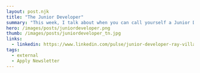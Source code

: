 ```yaml
---
layout: post.njk
title: "The Junior Developer"
summary: "This week, I talk about when you can call yourself a Junior Developer, which I really struggled with how to answer. Plus I just finished the largest course I do, you get to see one of my two favorite games and a peek at my ridiculously complicated video setup."
hero: /images/posts/juniordeveloper.png
thumb: /images/posts/juniordeveloper_tn.jpg
links:
  - linkedin: https://www.linkedin.com/pulse/junior-developer-ray-villalobos
tags:
  - external
  - Apply Newsletter
---
```

